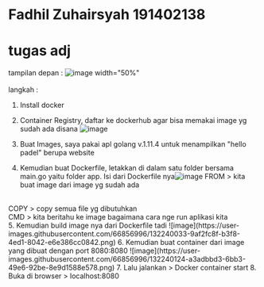# Fadhil Zuhairsyah 191402138
# tugas adj
tampilan depan :
![image  width="50%"](https://user-images.githubusercontent.com/66856996/131910375-caf2bc2c-0b25-4078-b7c5-43d2343d6fc1.png) 
<br>
<br>
langkah :
<br>
1. Install docker
2. Container Registry, daftar ke dockerhub agar bisa memakai image yg sudah ada disana ![image](https://user-images.githubusercontent.com/66856996/132238996-24805853-65f8-47bc-98fe-0172b217c262.png)

3. Buat Images, saya pakai apl golang v.1.11.4 untuk menampilkan "hello padel" berupa website
4. Kemudian buat Dockerfile, letakkan di dalam satu folder bersama main.go yaitu folder app. Isi dari Dockerfile nya![image](https://user-images.githubusercontent.com/66856996/132239270-5a50d98a-df3d-43b4-9630-6ad38fc49c63.png)
FROM > kita buat image dari image yg sudah ada
<br>
COPY > copy semua file yg dibutuhkan
<br>
CMD > kita beritahu ke image bagaimana cara nge run aplikasi kita
<br>
5. Kemudian build image nya dari Dockerfile tadi ![image](https://user-images.githubusercontent.com/66856996/132240033-9af2fc8f-b3f8-4ed1-8042-e6e386cc0842.png)
6. Kemudian buat container dari image yang dibuat dengan port 8080:8080 ![image](https://user-images.githubusercontent.com/66856996/132240124-a3adbbd3-6bb3-49e6-92be-8e9d1588e578.png)
7. Lalu jalankan > Docker container start
8. Buka di browser > localhost:8080
